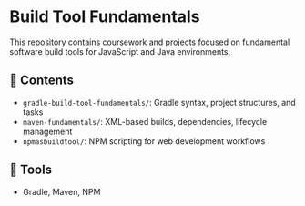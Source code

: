 # Build Tool Fundamentals

This repository contains coursework and projects focused on fundamental software build tools for JavaScript and Java environments.

## 📁 Contents
- `gradle-build-tool-fundamentals/`: Gradle syntax, project structures, and tasks
- `maven-fundamentals/`: XML-based builds, dependencies, lifecycle management
- `npmasbuildtool/`: NPM scripting for web development workflows

## 🧰 Tools
- Gradle, Maven, NPM
